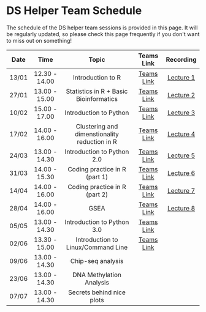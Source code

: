 # DS Helper Team Schedule

The schedule of the DS helper team sessions is provided in this page. It will be regularly updated, so please check this page frequently if you don't want to miss out on something!


Date|Time| Topic | Teams Link | Recording |
:---:|:---:|:---:|:---:|:---:|
13/01|12.30 - 14.00| Introduction to R | [Teams Link](https://teams.microsoft.com/l/meetup-join/19%3ameeting_NTM1YjQyMDAtODU3NS00ODk1LThmYWUtMjA2ZGYwZDU2ZDlj%40thread.v2/0?context=%7b%22Tid%22%3a%222b897507-ee8c-4575-830b-4f8267c3d307%22%2c%22Oid%22%3a%2259f6bab9-038b-4d99-ba0a-7617d7a16f65%22%7d)| [Lecture 1](https://web.microsoftstream.com/video/27ef6099-5bce-46a1-a3d4-bbffb6ba18bd)
27/01| 13.00 - 15.00 |Statistics in R + Basic Bioinformatics | [Teams Link](https://teams.microsoft.com/l/meetup-join/19%3ameeting_YTZjOGM1ODctMjYxZi00ZDA2LTk5YjEtOTI3MjdiM2E0YTYx%40thread.v2/0?context=%7b%22Tid%22%3a%222b897507-ee8c-4575-830b-4f8267c3d307%22%2c%22Oid%22%3a%2259f6bab9-038b-4d99-ba0a-7617d7a16f65%22%7d)| [Lecture 2](https://web.microsoftstream.com/video/8f874600-30dd-4afd-8f49-5db9fabb1989) |
10/02 | 15.00 - 17.00 | Introduction to Python | [Teams Link](https://teams.microsoft.com/l/meetup-join/19%3ameeting_NDE5NDE2ZGUtM2VkOS00YWQyLTllNzMtY2FhZjJiZDFlN2Vh%40thread.v2/0?context=%7b%22Tid%22%3a%222b897507-ee8c-4575-830b-4f8267c3d307%22%2c%22Oid%22%3a%2259f6bab9-038b-4d99-ba0a-7617d7a16f65%22%7d) | [Lecture 3](https://web.microsoftstream.com/video/22107f8d-fb70-4be9-9c22-0ab7468f9496)
17/02 | 14.00 - 16.00 |  Clustering and dimenstionality reduction in R | [Teams Link](https://teams.microsoft.com/l/meetup-join/19%3ameeting_OWIyODY1ODUtY2ZhNi00MjNkLWE5OWItYzAyZTc2ZWNhNDk2%40thread.v2/0?context=%7b%22Tid%22%3a%222b897507-ee8c-4575-830b-4f8267c3d307%22%2c%22Oid%22%3a%2259f6bab9-038b-4d99-ba0a-7617d7a16f65%22%7d) | [Lecture 4](https://web.microsoftstream.com/video/3849a208-15f9-4f30-8801-7b1afed08cdd?list=user&userId=59f6bab9-038b-4d99-ba0a-7617d7a16f65)
24/03 | 13.00 - 14.30 | Introduction to Python 2.0 | [Teams Link](https://teams.microsoft.com/l/meetup-join/19%3ameeting_YWE3NmRmYjktNTBjZi00YzYyLWE4NDMtYWUwODBkNWE0MDZm%40thread.v2/0?context=%7b%22Tid%22%3a%222b897507-ee8c-4575-830b-4f8267c3d307%22%2c%22Oid%22%3a%2259f6bab9-038b-4d99-ba0a-7617d7a16f65%22%7d) | [Lecture 5](https://web.microsoftstream.com/video/4065a0fc-651c-4598-b7e8-265c9997d859)
31/03 | 14.00 - 15.30 | Coding practice in R (part 1)| [Teams Link](https://teams.microsoft.com/l/meetup-join/19%3ameeting_Yzg2OTJjM2QtY2Y4OS00ZTM1LTk2MGYtZWY3ZmNlYWQ1N2Ni%40thread.v2/0?context=%7b%22Tid%22%3a%222b897507-ee8c-4575-830b-4f8267c3d307%22%2c%22Oid%22%3a%2259f6bab9-038b-4d99-ba0a-7617d7a16f65%22%7d) | [Lecture 6](https://imperiallondon-my.sharepoint.com/:v:/r/personal/vg816_ic_ac_uk/Documents/Recordings/DS%20Helper%20Team_%20R%20practice%20(Part%201)%20_%20Jing%20and%20Alvaro-20210331_140523-Meeting%20Recording.mp4?csf=1&web=1&e=15la6e)
14/04 | 14.00 - 16.00 | Coding practice in R (part 2)| [Teams Link](https://teams.microsoft.com/l/meetup-join/19%3ameeting_MTFjOGQ0NDQtNjEwOS00NjY5LWJiM2QtNzc3MzZmNDg1NzU5%40thread.v2/0?context=%7b%22Tid%22%3a%222b897507-ee8c-4575-830b-4f8267c3d307%22%2c%22Oid%22%3a%2259f6bab9-038b-4d99-ba0a-7617d7a16f65%22%7d) | [Lecture 7](https://imperiallondon-my.sharepoint.com/:v:/r/personal/vg816_ic_ac_uk/Documents/Recordings/DS%20Helper%20team_%20R%20Practice%20(Part%202)%20_%20Jing%20and%20Alvaro-20210414_140649-Meeting%20Recording.mp4?csf=1&web=1&e=ZQOfxU)
28/04 | 14.00 - 16.00 | GSEA | [Teams Link](https://teams.microsoft.com/l/meetup-join/19%3ameeting_Y2QyNWY0NzUtZTJhNi00NTE3LWFhNjUtNWM2YmQ4YTc3Zjc0%40thread.v2/0?context=%7b%22Tid%22%3a%222b897507-ee8c-4575-830b-4f8267c3d307%22%2c%22Oid%22%3a%2259f6bab9-038b-4d99-ba0a-7617d7a16f65%22%7d) | [Lecture 8](https://imperiallondon-my.sharepoint.com/:v:/g/personal/vg816_ic_ac_uk/EdeMELpeMBJEnHfURIxm70kBMSZn3A8pJRlQ6LVlnM8hhQ)
05/05 | 13.00 - 14.30 | Introduction to Python 3.0| [Teams Link](https://teams.microsoft.com/l/meetup-join/19%3ameeting_ZDVlMGEwNzItOWM1NS00ZmUwLWExMTQtN2RjZWFlMzU5Mzdl%40thread.v2/0?context=%7b%22Tid%22%3a%222b897507-ee8c-4575-830b-4f8267c3d307%22%2c%22Oid%22%3a%2259f6bab9-038b-4d99-ba0a-7617d7a16f65%22%7d)
02/06 | 13.30 - 15.00  | Introduction to Linux/Command Line | [Teams Link](https://teams.microsoft.com/l/meetup-join/19%3ameeting_ZDQ3ZDNjMGYtZWM3Mi00NWRiLWE1ZTMtNzVkMDFjZjI0YTFk%40thread.v2/0?context=%7b%22Tid%22%3a%222b897507-ee8c-4575-830b-4f8267c3d307%22%2c%22Oid%22%3a%2259f6bab9-038b-4d99-ba0a-7617d7a16f65%22%7d)
09/06 | 13.00 - 14.30  | Chip-seq analysis
23/06 | 13.00 - 14.30  | DNA Methylation Analysis
07/07 | 13.00 - 14.30  | Secrets behind nice plots


